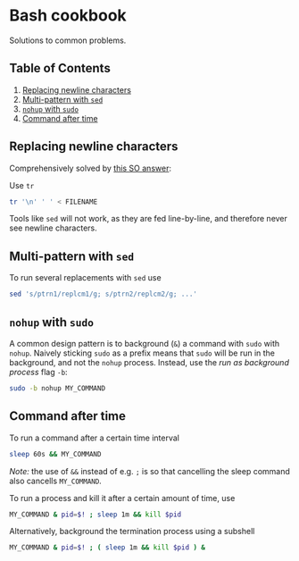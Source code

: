 # Bash cookbook

Solutions to common problems.

<!--BEGIN TOC-->
## Table of Contents
1. [Replacing newline characters](#replacing-newline-characters)
2. [Multi-pattern with `sed`](#multi-pattern-with-sed)
3. [`nohup` with `sudo`](#nohup-with-sudo)
4. [Command after time](#command-after-time)

<!--END TOC-->

## Replacing newline characters

Comprehensively solved by [this SO answer](https://stackoverflow.com/a/7697604):

Use `tr`
```bash
tr '\n' ' ' < FILENAME
```

Tools like `sed` will not work, as they are fed line-by-line, and therefore never see newline characters.

## Multi-pattern with `sed`

To run several replacements with `sed` use
```bash
sed 's/ptrn1/replcm1/g; s/ptrn2/replcm2/g; ...'
```

## `nohup` with `sudo`

A common design pattern is to background (`&`) a command with `sudo` with `nohup`. Naively sticking `sudo` as a prefix means that `sudo` will be run in the background, and not the `nohup` process. Instead, use the *run as background process* flag `-b`:

```bash
sudo -b nohup MY_COMMAND 
```

## Command after time
To run a command after a certain time interval
```bash
sleep 60s && MY_COMMAND
```
*Note:* the use of `&&` instead of e.g. `;` is so that cancelling the sleep command also cancells `MY_COMMAND`.

To run a process and kill it after a certain amount of time, use
```bash
MY_COMMAND & pid=$! ; sleep 1m && kill $pid
```
Alternatively, background the termination process using a subshell
```bash
MY_COMMAND & pid=$! ; ( sleep 1m && kill $pid ) &
```
